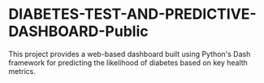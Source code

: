 # DIABETES-TEST-AND-PREDICTIVE-DASHBOARD-Public
This project provides a web-based dashboard built using Python's Dash framework for predicting the likelihood of diabetes based on key health metrics.

